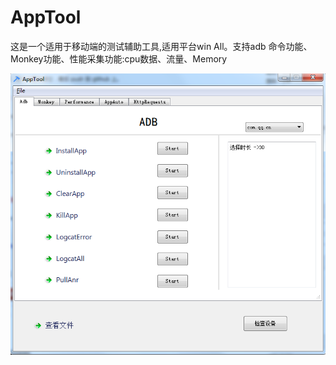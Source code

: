 # AppTool
这是一个适用于移动端的测试辅助工具,适用平台win All。支持adb 命令功能、Monkey功能、性能采集功能:cpu数据、流量、Memory


![image](https://github.com/GHyyy/AppTool/blob/master/adb.png)
